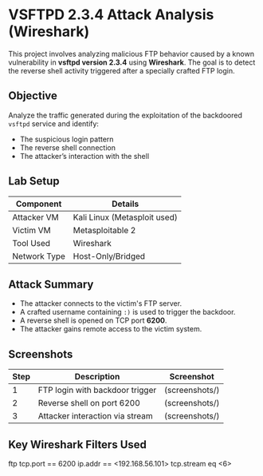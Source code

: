 # VSFTPD 2.3.4 Attack Analysis (Wireshark)

This project involves analyzing malicious FTP behavior caused by a known vulnerability in **vsftpd version 2.3.4** using **Wireshark**. The goal is to detect the reverse shell activity triggered after a specially crafted FTP login.

## Objective

Analyze the traffic generated during the exploitation of the backdoored `vsftpd` service and identify:
- The suspicious login pattern
- The reverse shell connection
- The attacker’s interaction with the shell

## Lab Setup

| Component     | Details                          |
|---------------|----------------------------------|
| Attacker VM   | Kali Linux (Metasploit used)     |
| Victim VM     | Metasploitable 2                 |
| Tool Used     | Wireshark                        |
| Network Type  | Host-Only/Bridged                |

## Attack Summary

- The attacker connects to the victim's FTP server.
- A crafted username containing `:)` is used to trigger the backdoor.
- A reverse shell is opened on TCP port **6200**.
- The attacker gains remote access to the victim system.

## Screenshots

| Step | Description                     | Screenshot                                    |
|------|---------------------------------|-----------------------------------------------|
| 1    | FTP login with backdoor trigger |                    (screenshots/)             |
| 2    | Reverse shell on port 6200      |                    (screenshots/)             |
| 3    | Attacker interaction via stream |                    (screenshots/)             |

## Key Wireshark Filters Used

ftp
tcp.port == 6200
ip.addr == <192.168.56.101>
tcp.stream eq <6>
